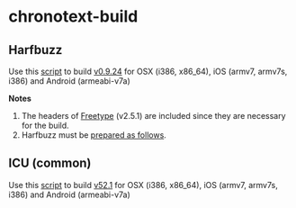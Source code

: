 chronotext-build
================

Harfbuzz
--------

Use this [script](hb/build.sh) to build [v0.9.24](https://github.com/behdad/harfbuzz) for OSX (i386, x86_64), iOS (armv7, armv7s, i386) and Android (armeabi-v7a)

**Notes**

1. The headers of [Freetype](http://www.freetype.org) (v2.5.1) are included since they are necessary for the build.
2. Harfbuzz must be [prepared as follows](https://github.com/arielm/chronotext-build/wiki/How-to-prepare-Harfbuzz).

ICU (common)
------------

Use this [script](icu-common/build.sh) to build [v52.1](http://source.icu-project.org/repos/icu/icu/tags/release-52-1) for OSX (i386, x86_64), iOS (armv7, armv7s, i386) and Android (armeabi-v7a) 
